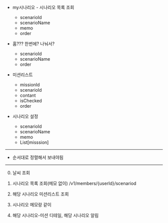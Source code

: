 - my시나리오 - 시나리오 목록 조회
	- scenarioId
	- scenarioName
	- memo
	- order

- 홈??? 한번에? 나눠서?
	-  scenarioId
	- scenarioName
	- order

- 미션리스트
	- missionId
	- scenarioId
	- contant
	- isChecked
	- order

- 시나리오 설정
	-  scenarioId
	- scenarioName
	- memo
	- List[misssion]


---
- 순서대로 정렬해서 보내야됨
---

0. 날씨 조회


1. 시나리오 목록 조회(메모 없이) /v1/members/{userId}/scenariod
2. 해당 시나리오 미션리스트 조회


3. 시나리오 메모랑 같이
4. 해당 시나리오-미션 디테일, 해당 시나리오 알림
